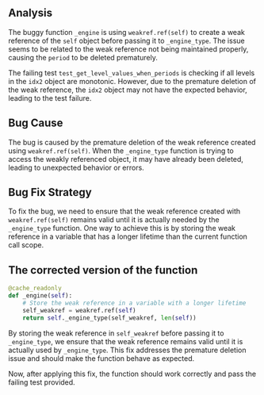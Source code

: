 ## Analysis
The buggy function `_engine` is using `weakref.ref(self)` to create a weak reference of the `self` object before passing it to `_engine_type`. The issue seems to be related to the weak reference not being maintained properly, causing the `period` to be deleted prematurely.

The failing test `test_get_level_values_when_periods` is checking if all levels in the `idx2` object are monotonic. However, due to the premature deletion of the weak reference, the `idx2` object may not have the expected behavior, leading to the test failure.

## Bug Cause
The bug is caused by the premature deletion of the weak reference created using `weakref.ref(self)`. When the `_engine_type` function is trying to access the weakly referenced object, it may have already been deleted, leading to unexpected behavior or errors.

## Bug Fix Strategy
To fix the bug, we need to ensure that the weak reference created with `weakref.ref(self)` remains valid until it is actually needed by the `_engine_type` function. One way to achieve this is by storing the weak reference in a variable that has a longer lifetime than the current function call scope.

## The corrected version of the function
```python
@cache_readonly
def _engine(self):
    # Store the weak reference in a variable with a longer lifetime
    self_weakref = weakref.ref(self)
    return self._engine_type(self_weakref, len(self))
```

By storing the weak reference in `self_weakref` before passing it to `_engine_type`, we ensure that the weak reference remains valid until it is actually used by `_engine_type`. This fix addresses the premature deletion issue and should make the function behave as expected.

Now, after applying this fix, the function should work correctly and pass the failing test provided.